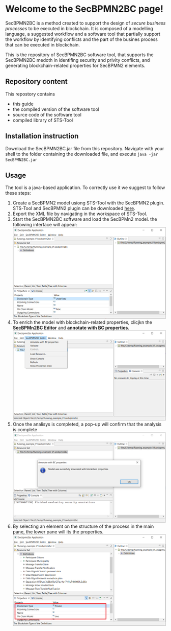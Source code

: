 # Welcome to the SecBPMN2BC page!

SecBPMN2BC is a method created to support the design of *secure business processes* to be executed in blockchain. It is composed of a modelling language, a suggested workflow and a software tool that partially support the workflow by identifying conflicts and the part of the busines process that can be executed in blockchain.

This is the repository of SecBPMN2BC software tool, that supports the SecBPMN2BC medoth in identifing security and privity conflicts, and generating blockchain-related  properties for SecBPMN2 elements.

## Repository content
This repostory contains
* this guide
* the compiled version of the software tool 
* source code of the software tool
* compiled library of STS-Tool

## Installation instruction 
Download the SecBPMN2BC.jar file from this repository.
Navigate with your shell to the folder containing the downloaded file, and execute `java -jar SecBPMN2BC.jar`


## Usage
The tool is a java-based application. 
To correctly use it we suggest to follow these steps:

1. Create a SecBPMN2 model usiong STS-Tool with the SecBPMN2 plugin. STS-Tool and SecBPMN2 plugin can be downloaded [here](https://www.sts-tool.eu). 
2. Export the XML file by navigating in the workspace of STS-Tool.
3. Start the SecBPMN2BC software and load the SecBPMn2 model. the following interface will appear:
![initial interface](https://github.com/MattiaSalnitri/SecBPMN2BC/blob/main/documentation/images/1-initialModel.png)
4. To enrich the model with blockchain-related properties, clicjkn the **SecBPMn2BC Editor** and **annotate with BC properties**.
![SecBPMN2BC menu](https://github.com/MattiaSalnitri/SecBPMN2BC/blob/main/documentation/images/2-openMenu.png)
5. Once the analisys is completed, a pop-up will confirm that the analysis is complete
![analysis complete](https://github.com/MattiaSalnitri/SecBPMN2BC/blob/main/documentation/images/3-completedOk.png)
6. By selecting an element on the structure of the process in the main pane, the lower pane will its the properties. 
![Element properies](https://github.com/MattiaSalnitri/SecBPMN2BC/blob/main/documentation/images/4-annotatedModel.png)


